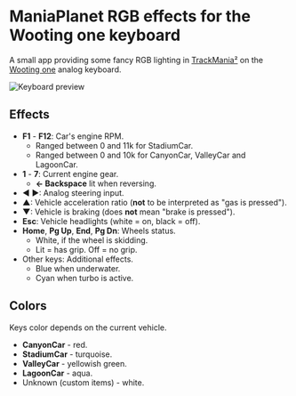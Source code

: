 # ManiaPlanet RGB effects for the Wooting one keyboard
A small app providing some fancy RGB lighting in [TrackMania²](https://trackmania.com/) on the [Wooting one](https://www.wooting.nl/wootingone) analog keyboard.

![Keyboard preview](https://i.imgur.com/7XOedlj.png)
## Effects
* **F1** - **F12**: Car's engine RPM.
    * Ranged between 0 and 11k for StadiumCar.
    * Ranged between 0 and 10k for CanyonCar, ValleyCar and LagoonCar.
* **1** - **7**: Current engine gear.
    * **← Backspace** lit when reversing.
* ◀  ▶: Analog steering input.
* ▲:  Vehicle acceleration ratio (**not** to be interpreted as "gas is pressed").
* ▼: Vehicle is braking (does **not** mean "brake is pressed").
* **Esc**: Vehicle headlights (white = on, black = off).
* **Home**, **Pg Up**, **End**, **Pg Dn**: Wheels status.
    * White, if the wheel is skidding.
    * Lit = has grip. Off = no grip.
* Other keys: Additional effects.
    * Blue when underwater.
    * Cyan when turbo is active.

## Colors
Keys color depends on the current vehicle.

* **CanyonCar** - red.
* **StadiumCar** - turquoise.
* **ValleyCar** - yellowish green.
* **LagoonCar** - aqua.
* Unknown (custom items) - white.
